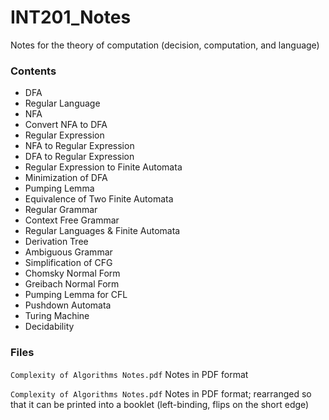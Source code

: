 # INT201_Notes

Notes for the theory of computation (decision, computation, and language)

### Contents

* DFA
* Regular Language
* NFA
* Convert NFA to DFA
* Regular Expression
* NFA to Regular Expression
* DFA to Regular Expression
* Regular Expression to Finite Automata
* Minimization of DFA
* Pumping Lemma
* Equivalence of Two Finite Automata
* Regular Grammar
* Context Free Grammar
* Regular Languages & Finite Automata
* Derivation Tree
* Ambiguous Grammar
* Simplification of CFG
* Chomsky Normal Form
* Greibach Normal Form
* Pumping Lemma for CFL
* Pushdown Automata
* Turing Machine
* Decidability

### Files

`Complexity of Algorithms Notes.pdf` Notes in PDF format

`Complexity of Algorithms Notes.pdf` Notes in PDF format; rearranged so that it can be printed into a booklet (left-binding, flips on the short edge)

